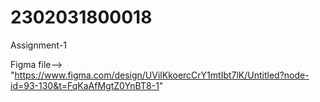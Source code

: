 # 2302031800018
Assignment-1


Figma file--> "https://www.figma.com/design/UVilKkoercCrY1mtIbt7lK/Untitled?node-id=93-130&t=FqKaAfMgtZ0YnBT8-1"
